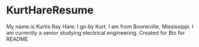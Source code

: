 # KurtHareResume
My name is Kurtis Ray Hare. I go by Kurt. I am from Booneville, Mississippi. I am currently a senior studying electrical engineering.
Created for Bio for README
